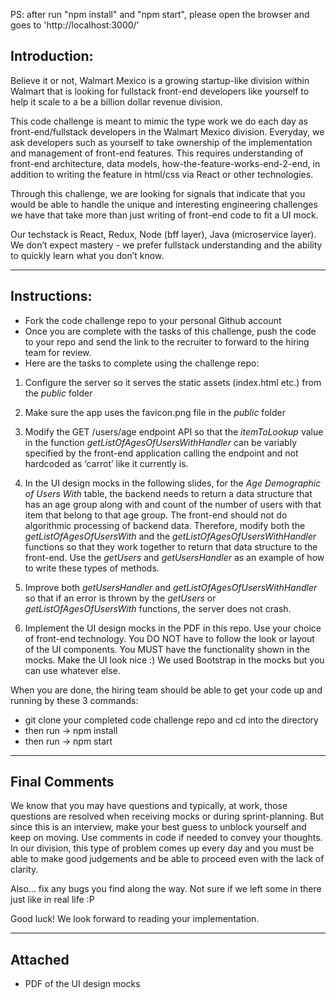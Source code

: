 PS: after run "npm install" and "npm start", please open the browser and goes to 'http://localhost:3000/' 

## Introduction:

Believe it or not, Walmart Mexico is a growing startup-like division within Walmart that is looking for fullstack front-end developers like yourself to help it scale to a be a billion dollar revenue division.

This code challenge is meant to mimic the type work we do each day as front-end/fullstack developers in the Walmart Mexico division. Everyday, we ask developers such as yourself to take ownership of the implementation and management of front-end features. This requires understanding of front-end architecture, data models, how-the-feature-works-end-2-end, in addition to writing the feature in html/css via React or other technologies.

Through this challenge, we are looking for signals that indicate that you would be able to handle the unique and interesting engineering challenges we have that take more than just writing of front-end code to fit a UI mock.

Our techstack is React, Redux, Node (bff layer), Java (microservice layer). We don’t expect mastery - we prefer fullstack understanding and the ability to quickly learn what you don’t know.

---
## Instructions:

- Fork the code challenge repo to your personal Github account
- Once you are complete with the tasks of this challenge, push the code to your repo and send the link to the recruiter to forward to the hiring team for review.
- Here are the tasks to complete using the challenge repo:

1) Configure the server so it serves the static assets (index.html etc.) from the *public* folder

2) Make sure the app uses the favicon.png file in the *public* folder

3) Modify the GET /users/age endpoint API so that the *itemToLookup* value in the function *getListOfAgesOfUsersWithHandler* can be variably specified by the front-end application calling the endpoint and not hardcoded as ‘carrot’ like it currently is.

4)	In the UI design mocks in the following slides, for the *Age Demographic of Users With* table, the backend needs to return a data structure that has an age group along with and count of the number of users with that item that belong to that age group. The front-end should not do algorithmic processing of backend data. Therefore, modify both the *getListOfAgesOfUsersWith* and the *getListOfAgesOfUsersWithHandler* functions so that they work together to return that data structure to the front-end. Use the *getUsers* and *getUsersHandler* as an example of how to write these types of methods.

5)	Improve both *getUsersHandler* and *getListOfAgesOfUsersWithHandler* so that if an error is thrown by the *getUsers* or *getListOfAgesOfUsersWith* functions, the server does not crash.

6)	Implement the UI design mocks in the PDF in this repo. Use your choice of front-end technology. You DO NOT have to follow the look or layout of the UI components. You MUST have the functionality shown in the mocks. Make the UI look nice :) We used Bootstrap in the mocks but you can use whatever else.

When you are done, the hiring team should be able to get your code up and running by these 3 commands:

- git clone your completed code challenge repo and cd into the directory
- then run -> npm install
- then run -> npm start

---
## Final Comments

We know that you may have questions and typically, at work, those questions are resolved when receiving mocks or during sprint-planning. But since this is an interview, make your best guess to unblock yourself and keep on moving. Use comments in code if needed to convey your thoughts. In our division, this type of problem comes up every day and you must be able to make good judgements and be able to proceed even with the lack of clarity.

Also… fix any bugs you find along the way. Not sure if we left some in there just like in real life :P

Good luck! We look forward to reading your implementation.

---
## Attached

- PDF of the UI design mocks
